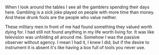 When I look around the tables I see all the gamblers spending their days here. Gambling is a sick joke played on people with more time than money. And these drunk fools are the people who value neither.

These military men in front of me had found something they valued worth dying for. I had still not found anything in my life worth living for. It was like television was unfolding all around me. Somehow I was the passive observer without agency.  I mean I had it, I knew I did, but if the desire to instrument it is absent it's like having a box full of tools you never use.
